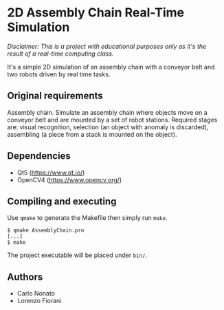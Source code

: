 # 2D Assembly Chain Real-Time Simulation

*Disclaimer: This is a project with educational purposes only as it's the result of a real-time computing class.*

It's a simple 2D simulation of an assembly chain with a conveyor belt and two robots driven by real time tasks.
## Original requirements
Assembly chain. Simulate an assembly chain where objects move on a conveyor belt and are mounted by a set of robot stations. Required stages are: visual recognition, selection (an object with anomaly is discarded), assembling (a piece from a stack is mounted on the object).
## Dependencies
- Qt5 (https://www.qt.io/)
- OpenCV4 (https://www.opencv.org/)
## Compiling and executing
Use `qmake` to generate the Makefile then simply run `make`.
```console
$ qmake AssemblyChain.pro
[...]
$ make
```
The project executable will be placed under `bin/`.
## Authors
- Carlo Nonato
- Lorenzo Fiorani
